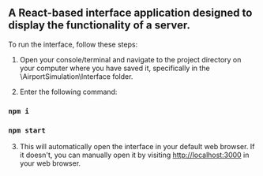 ## A React-based interface application designed to display the functionality of a server.

To run the interface, follow these steps:

1. Open your console/terminal and navigate to the project directory on your computer where you have saved it, specifically in the \AirportSimulation\Interface folder.

2. Enter the following command:

### `npm i`
### `npm start`

3. This will automatically open the interface in your default web browser. If it doesn't, you can manually open it by visiting [http://localhost:3000](http://localhost:3000) in your web browser.